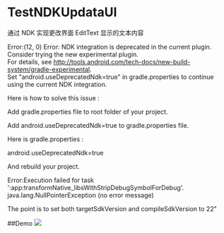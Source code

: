 # TestNDKUpdataUI
通过 NDK 实现更改界面 EditText 显示的文本内容

Error:(12, 0) Error: NDK integration is deprecated in the current plugin.  
Consider trying the new experimental plugin.  
For details, see http://tools.android.com/tech-docs/new-build-system/gradle-experimental.  
Set "android.useDeprecatedNdk=true" in gradle.properties to continue using the current NDK integration.

Here is how to solve this issue :

Add gradle.properties file to root folder of your project.

Add android.useDeprecatedNdk=true to gradle.properties file.

Here is gradle.properties :

android.useDeprecatedNdk=true

And rebuild your project.

Error:Execution failed for task ':app:transformNative_libsWithStripDebugSymbolForDebug'. 
java.lang.NullPointerException (no error message)

The point is to set both targetSdkVersion and compileSdkVersion to 22"

##Demo
![](https://github.com/wzhnsc/TestDynamicallyMakeUiElement/blob/master/gif/show.gif)
